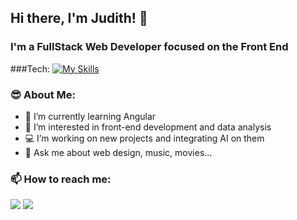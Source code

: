 ## Hi there, I'm Judith! 👋


<!-- **Juth7/juth7** is a ✨ _special_ ✨ repository because its `README.md` (this file) appears on your GitHub profile. -->

<!-- Here are some ideas to get you started: -->

### I'm a FullStack Web Developer focused on the Front End

###Tech:
[![My Skills](https://skillicons.dev/icons?i=react,redux,js,ts,html,css,figma,git,postgres,mongodb,mysql,nextjs)](https://skillicons.dev)

### 😎 About Me: 

- 🌱 I’m currently learning Angular
- 👀 I’m interested in front-end development and data analysis
- 💻 I’m working on new projects and integrating AI on them 
- 💬 Ask me about web design, music, movies...

### 📫 How to reach me:
<a href="mailto:mjudith079@gmail.com"><img src="https://img.shields.io/badge/Gmail-D14836?style=for-the-badge&logo=gmail&logoColor=white"/></a>
<a href="https://ve.linkedin.com/in/maria-judith-lara-goncalves"><img src="https://img.shields.io/badge/LinkedIn-0077B5?style=for-the-badge&logo=linkedin&logoColor=white"></a>
